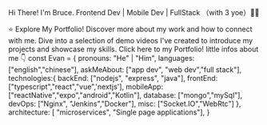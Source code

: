 Hi There! I'm Bruce.
Frontend Dev | Mobile Dev | FullStack （with 3 yoe）👨‍💻





⭐️ Explore My Portfolio!
Discover more about my work and how to connect with me. Dive into a selection of demo videos I've created to introduce my projects and showcase my skills.
Click here to my Portfolio!
little infos about me 👇
const Evan = {
    pronouns: "He" | "Him",
    languages:["english","chinese"],
    askMeAbout: ["app dev", "web dev","full stack"],
    technologies:{
        backEnd: ["nodejs", "express", "java"],
        frontEnd: ["typescript","react","vue",'nextjs'],
        mobileApp: ["reactNative","expo","android","Kotlin"],
        database: ["mongo","mySql"],
        devOps: ["Nginx", "Jenkins","Docker"],
        misc: ["Socket.IO","WebRtc"]
    },
    architecture: [ "microservices", "Single page applications"],
}
